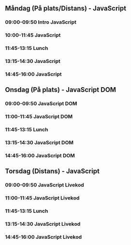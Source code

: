 ## Måndag (På plats/Distans) - JavaScript
### 09:00-09:50 Intro JavaScript
### 10:00-11:45 JavaScript
### 11:45-13:15 Lunch
### 13:15-14:30 JavaScript
### 14:45-16:00 JavaScript

## Onsdag (På plats) - JavaScript DOM
### 09:00-09:50 JavaScript DOM
### 11:00-11:45 JavaScript DOM
### 11:45-13:15 Lunch
### 13:15-14:30 JavaScript DOM
### 14:45-16:00 JavaScript DOM

## Torsdag (Distans) - JavaScript
### 09:00-09:50 JavaScript Livekod
### 11:00-11:45 JavaScript Livekod
### 11:45-13:15 Lunch
### 13:15-14:30 JavaScript Livekod
### 14:45-16:00 JavaScript Livekod